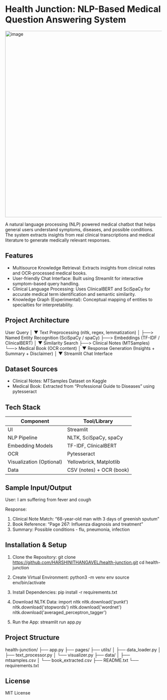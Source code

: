 
Health Junction: NLP-Based Medical Question Answering System
============================================================

<img width="600" alt="image" src="https://github.com/user-attachments/assets/01a80715-5b15-4535-8449-000b9f42c98b" />


A natural language processing (NLP) powered medical chatbot that helps general users understand symptoms, diseases, and possible conditions. The system extracts insights from real clinical transcriptions and medical literature to generate medically relevant responses.

Features
--------
- Multisource Knowledge Retrieval: Extracts insights from clinical notes and OCR-processed medical books.
- User-friendly Chat Interface: Built using Streamlit for interactive symptom-based query handling.
- Clinical Language Processing: Uses ClinicalBERT and SciSpaCy for accurate medical term identification and semantic similarity.
- Knowledge Graph (Experimental): Conceptual mapping of entities to specialties for interpretability.

Project Architecture
--------------------

User Query
   │
   ▼
Text Preprocessing (nltk, regex, lemmatization)
   │
   ├──> Named Entity Recognition (SciSpaCy / spaCy)
   ├──> Embeddings (TF-IDF / ClinicalBERT)
   │
   ▼
Similarity Search
   ├──> Clinical Notes (MTSamples)
   └──> Medical Book (OCR content)
   │
   ▼
Response Generation (Insights + Summary + Disclaimer)
   │
   ▼
Streamlit Chat Interface

Dataset Sources
---------------
- Clinical Notes: MTSamples Dataset on Kaggle
- Medical Book: Extracted from “Professional Guide to Diseases” using pytesseract

Tech Stack
----------
Component                | Tool/Library
-------------------------|------------------------------
UI                      | Streamlit
NLP Pipeline            | NLTK, SciSpaCy, spaCy
Embedding Models        | TF-IDF, ClinicalBERT
OCR                     | Pytesseract
Visualization (Optional)| Yellowbrick, Matplotlib
Data                    | CSV (notes) + OCR (book)

Sample Input/Output
-------------------
User: I am suffering from fever and cough

Response:
1. Clinical Note Match: “68-year-old man with 3 days of greenish sputum”
2. Book Reference: “Page 267: Influenza diagnosis and treatment”
3. Summary: Possible conditions - flu, pneumonia, infection

Installation & Setup
--------------------
1. Clone the Repository:
   git clone https://github.com/HARSHINITHANGAVEL/health-junction.git
   cd health-junction

2. Create Virtual Environment:
   python3 -m venv env
   source env/bin/activate

3. Install Dependencies:
   pip install -r requirements.txt

4. Download NLTK Data:
   import nltk
   nltk.download('punkt')
   nltk.download('stopwords')
   nltk.download('wordnet')
   nltk.download('averaged_perceptron_tagger')

5. Run the App:
   streamlit run app.py

Project Structure
-----------------
health-junction/
├── app.py
├── pages/
├── utils/
│   ├── data_loader.py
│   ├── text_processor.py
│   └── visualizer.py
├── data/
│   ├── mtsamples.csv
│   └── book_extracted.csv
├── README.txt
└── requirements.txt


License
-------
MIT License
